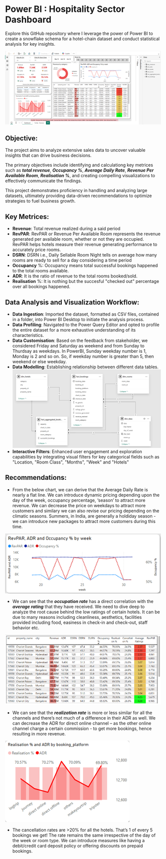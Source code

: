 # Power BI : Hospitality Sector Dashboard

Explore this GitHub repository where I leverage the power of Power BI to create a snowflake schema for a hotel-chain dataset and conduct statistical analysis for key insights.

![Dashboard](https://github.com/arya-analyst/PowerBI_Visualization/blob/main/BI_Dashboard.png)


## Objective:

The project aims to analyze extensive sales data to uncover valuable insights that can drive business decisions.

The primary objectives include identifying and calculationg key metrices such as ***total revenue***, ***Occupancy %***, ***Average Daily Rate***, ***Revenue Per Available Room***, ***Realisation %***, and creating compelling visualizations to effectively communicate the findings.

This project demonstrates proficiency in handling and analyzing large datasets, ultimately providing data-driven recommendations to optimize strategies to fuel business growth.

## Key Metrices:

- **Revenue**: Total revenue realized during a said period
- **RevPAR**: RevPAR or Revenue Per Available Room represents the revenue generated per available room, whether or not they are occupied. RevPAR helps hotels measure their revenue generating performance to accurately price rooms.
- **DSRN**: DSRN i.e., Daily Sellable Room Night tells on average how many rooms are ready to sell for a day considering a time period
- **Occupancy** %: Occupancy means total successful bookings happened to the total rooms available.
- **ADR**: It is the ratio of revenue to the total rooms booked/sold. 
- **Realisation** %: It is nothing but the succesful "checked out" percentage over all bookings happened.

## Data Analysis and Visualization Workflow:

- **Data Ingestion**: Imported the dataset, formatted as CSV files, contained in a folder, into Power BI Desktop to initiate the analysis process.
- **Data Profiling**: Navigated to the Power Query Editor and opted to profile the entire dataset for a more exhaustive understanding of its characteristics.
- **Data Customisation**: Based on the feedback from stakeholder, we considered Friday and Saturday as weekend and from Sunday to Thurdsay as weekdays. In PowerBI, Sunday weekday number is 1, Monday is 2 and so on. So, if weekday number is greater than 5, then weekend or else weekday.
- **Data Modelling**: Establishing relationship between different data tables.
 ![Reationship](https://github.com/arya-analyst/PowerBI_Visualization/blob/main/Relationship.png)
- **Interactive Filters**: Enhanced user engagement and exploration capabilities by integrating visual filters for key categorical fields such as "Location, "Room Class", "Months", "Week" and "Hotels"


## Recommendations:

- From the below chart, we can derive that the Average Daily Rate is nearly a flat line. We can introduce dynamic pricing depending upon the day of the week, occupancy percentage, ‘season’ to attract more revenue. We can decrease the price on weekdays to attract more customers and similary we can also revise our pricing depending on the climatic seasons. Summers, in India, are generally a holdiday season - we can introduce new packages to attract more customers during this time.

![Trend By Key Metrics](https://github.com/arya-analyst/PowerBI_Visualization/blob/main/Trends%20by%20Key%20Metrics.png)

- We can see that the ***occupation rate*** has a direct correlation with the ***average rating*** that they have received. We need to dive deep to analyze the root cause behind the low ratings of certain hotels. It can be due to many reasons including cleanliness, aesthetics, facilities provided including food, easiness in check-in and check-out, staff behavior etc.

![Info Table](https://github.com/arya-analyst/PowerBI_Visualization/blob/main/InfoTable.png)

- We can see that the ***realization rate*** is more or less similar for all the channels and there’s not much of a difference in their ADR as well. We can decrease the ADR for direct online channel – as the other online channel charge a certain commission - to get more bookings, hence resulting in more revenue.

![Realisation & ADR](https://github.com/arya-analyst/PowerBI_Visualization/blob/main/Realisation%26ADR.png)

- The cancellation rates are >20% for all the hotels. That’s 1 of every 5 bookings we get! The rate remains the same irrespective of the day of the week or room type. We can introduce measures like having a debit/credit card deposit policy or offering discounts on prepaid bookings.
